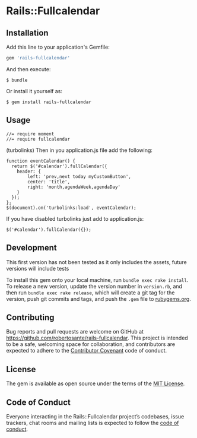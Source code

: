 # Rails::Fullcalendar
## Installation

Add this line to your application's Gemfile:

```ruby
gem 'rails-fullcalendar'
```

And then execute:

    $ bundle

Or install it yourself as:

    $ gem install rails-fullcalendar

## Usage

```
//= require moment
//= require fullcalendar
```
(turbolinks)
Then in you application.js file add the following:

```
function eventCalendar() {
  return $('#calendar').fullCalendar({
    header: {
        left: 'prev,next today myCustomButton',
        center: 'title',
        right: 'month,agendaWeek,agendaDay'
    }
  });
};
$(document).on('turbolinks:load', eventCalendar);
```

If you have disabled turbolinks just add to application.js:

```
$('#calendar').fullCalendar({});
```


## Development

This first version has not been tested as it only includes the assets, future versions will include tests

To install this gem onto your local machine, run `bundle exec rake install`. To release a new version, update the version number in `version.rb`, and then run `bundle exec rake release`, which will create a git tag for the version, push git commits and tags, and push the `.gem` file to [rubygems.org](https://rubygems.org).

## Contributing

Bug reports and pull requests are welcome on GitHub at https://github.com/robertosante/rails-fullcalendar. This project is intended to be a safe, welcoming space for collaboration, and contributors are expected to adhere to the [Contributor Covenant](http://contributor-covenant.org) code of conduct.

## License

The gem is available as open source under the terms of the [MIT License](https://opensource.org/licenses/MIT).

## Code of Conduct

Everyone interacting in the Rails::Fullcalendar project’s codebases, issue trackers, chat rooms and mailing lists is expected to follow the [code of conduct](https://github.com/[USERNAME]/rails-fullcalendar/blob/master/CODE_OF_CONDUCT.md).

